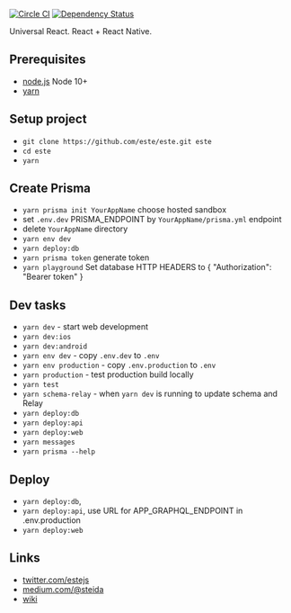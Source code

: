[![Circle CI](https://img.shields.io/circleci/project/este/este/master.svg)](https://circleci.com/gh/este/este)
[![Dependency Status](https://david-dm.org/este/este.svg)](https://david-dm.org/este/este)

Universal React. React + React Native.

## Prerequisites

* [node.js](http://nodejs.org/) Node 10+
* [yarn](https://yarnpkg.com/)

## Setup project

* `git clone https://github.com/este/este.git este`
* `cd este`
* `yarn`

## Create Prisma

* `yarn prisma init YourAppName` choose hosted sandbox
* set `.env.dev` PRISMA_ENDPOINT by `YourAppName/prisma.yml` endpoint
* delete `YourAppName` directory
* `yarn env dev`
* `yarn deploy:db`
* `yarn prisma token` generate token
* `yarn playground` Set database HTTP HEADERS to { "Authorization": "Bearer token" }

## Dev tasks

* `yarn dev` - start web development
* `yarn dev:ios`
* `yarn dev:android`
* `yarn env dev` - copy `.env.dev` to `.env`
* `yarn env production` - copy `.env.production` to `.env`
* `yarn production` - test production build locally
* `yarn test`
* `yarn schema-relay` - when `yarn dev` is running to update schema and Relay
* `yarn deploy:db`
* `yarn deploy:api`
* `yarn deploy:web`
* `yarn messages`
* `yarn prisma --help`

## Deploy

* `yarn deploy:db`,
* `yarn deploy:api`, use URL for APP_GRAPHQL_ENDPOINT in .env.production
* `yarn deploy:web`

## Links

* [twitter.com/estejs](https://twitter.com/estejs)
* [medium.com/@steida](https://medium.com/@steida/)
* [wiki](https://github.com/este/este/wiki)
